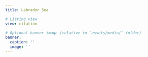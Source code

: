 ```yaml
---
title: Labrador Sea

# Listing view
view: citation

# Optional banner image (relative to `assets/media/` folder).
banner:
  caption: ''
  image: ''
---
```

